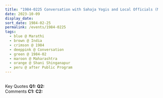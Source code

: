 ```yaml
---
title: "1984-0225 Conversation with Sahaja Yogis and Local Officials (Marathi), Reception and Dinner after the Public Program, Sugar Factory, Śhani Śhiṅgaṇāpūr, Maharashtra, India"
date: 2023-10-09
display_date: 
sort_date: 1984-02-25
permalink: /events/1984-0225
tags:
  - blue @ Marathi
  - brown @ India
  - crimson @ 1984
  - deeppink @ Conversation
  - green @ 1984-02
  - maroon @ Maharashtra
  - orange @ Shani Shinganapur
  - peru @ after Public Program
---
```


<br>

<wave-list>
  <list-title color="DarkSeaGreen" width="55">Key Quotes</list-title>
  <list-item color="BlanchedAlmond" width="280"><b>Q1:</b> <i></i></list-item>
  <list-item color="Lavender" width="280"><b>Q2:</b> <i></i></list-item>
</wave-list>

<br>

<wave-list>
  <list-title color="DarkSeaGreen" width="55">Comments</list-title>
  <list-item color="BlanchedAlmond" width="280"><b>C1:</b> <i></i></list-item>
  <list-item color="Lavender" width="280"><b>C2:</b> <i></i></list-item>
</wave-list>